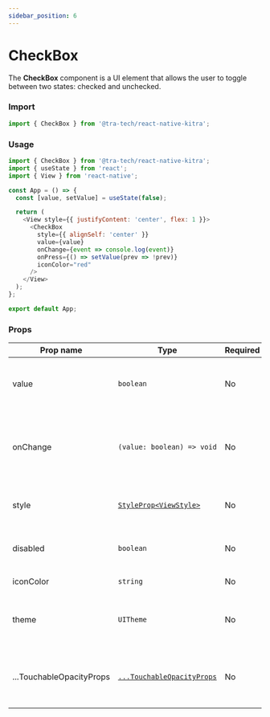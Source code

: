 ```yaml
---
sidebar_position: 6
---
```


# CheckBox

The **CheckBox** component is a UI element that allows the user to toggle between two states: checked and unchecked.

### Import

```js  
import { CheckBox } from '@tra-tech/react-native-kitra';
```
### Usage

```js  
import { CheckBox } from '@tra-tech/react-native-kitra';
import { useState } from 'react';
import { View } from 'react-native';

const App = () => {
  const [value, setValue] = useState(false);

  return (
    <View style={{ justifyContent: 'center', flex: 1 }}>
      <CheckBox
        style={{ alignSelf: 'center' }}
        value={value}
        onChange={event => console.log(event)}
        onPress={() => setValue(prev => !prev)}
        iconColor="red"
      />
    </View>
  );
};

export default App;

```
### Props

| Prop name | Type | Required | Description |
| --- | --- | --- | --- |
| value | `boolean` | No | Determines whether the checkbox is checked or unchecked |
| onChange | `(value: boolean) => void` | No | A callback function that is called when the checkbox is pressed, with the new state value as an argument |
| style | [``StyleProp<ViewStyle>``](https://reactnative.dev/docs/view-style-props) | No | Additional styles to apply to the checkbox container |
| disabled | `boolean` | No | Determines whether the checkbox is disabled or not |
| iconColor | `string` | No | The color of the checkmark icon |
| theme | `UITheme` | No | An object containing the color palette used for the checkbox |
| ...TouchableOpacityProps | [``...TouchableOpacityProps``](https://reactnative.dev/docs/touchableopacity#props) | No | Any additional props to be passed to the underlying `TouchableOpacity` component. |

